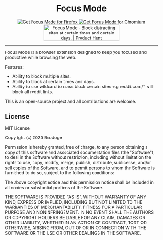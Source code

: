 <h1 align="center">Focus Mode</h1>

<p align="center">
    <a href="https://addons.mozilla.org/en-GB/firefox/addon/focus-mode-by-bsodoge/"><img src="https://user-images.githubusercontent.com/585534/107280546-7b9b2a00-6a26-11eb-8f9f-f95932f4bfec.png" alt="Get Focus Mode for Firefox"></a>
    <a href="https://chromewebstore.google.com/detail/jjogkcpcgaaifccbffjmincckliocaca"><img src="https://developer.chrome.com/static/docs/webstore/branding/image/206x58-chrome-web-bcb82d15b2486.png" alt="Get Focus Mode for Chromium"></a>
    <a href="https://www.producthunt.com/posts/focus-mode-64af7680-42be-4c6a-b68a-51f6d02641f0?embed=true&utm_source=badge-featured&utm_medium=badge&utm_souce=badge-focus&#0045;mode&#0045;64af7680&#0045;42be&#0045;4c6a&#0045;b68a&#0045;51f6d02641f0" target="_blank"><img src="https://api.producthunt.com/widgets/embed-image/v1/featured.svg?post_id=943178&theme=dark&t=1742412522365" alt="Focus&#0032;Mode - Block&#0032;distracting&#0032;sites&#0032;at&#0032;certain&#0032;times&#0032;and&#0032;certain&#0032;days&#0046; | Product Hunt" style="width: 250px; height: 54px;" width="250" height="54" /></a>
</p>

***

Focus Mode is a browser extension designed to keep you focused and productive while browsing the web.

Features:
- Ability to block multiple sites.
- Ability to block at certain times and days.
- Ability to use wildcard to mass block certain sites e.g reddit.com/* will block all reddit links.

This is an open-source project and all contributions are welcome.

<h2>License</h2>
MIT License

Copyright (c) 2025 Bsodoge

Permission is hereby granted, free of charge, to any person obtaining a copy
of this software and associated documentation files (the "Software"), to deal
in the Software without restriction, including without limitation the rights
to use, copy, modify, merge, publish, distribute, sublicense, and/or sell
copies of the Software, and to permit persons to whom the Software is
furnished to do so, subject to the following conditions:

The above copyright notice and this permission notice shall be included in all
copies or substantial portions of the Software.

THE SOFTWARE IS PROVIDED "AS IS", WITHOUT WARRANTY OF ANY KIND, EXPRESS OR
IMPLIED, INCLUDING BUT NOT LIMITED TO THE WARRANTIES OF MERCHANTABILITY,
FITNESS FOR A PARTICULAR PURPOSE AND NONINFRINGEMENT. IN NO EVENT SHALL THE
AUTHORS OR COPYRIGHT HOLDERS BE LIABLE FOR ANY CLAIM, DAMAGES OR OTHER
LIABILITY, WHETHER IN AN ACTION OF CONTRACT, TORT OR OTHERWISE, ARISING FROM,
OUT OF OR IN CONNECTION WITH THE SOFTWARE OR THE USE OR OTHER DEALINGS IN THE
SOFTWARE.
